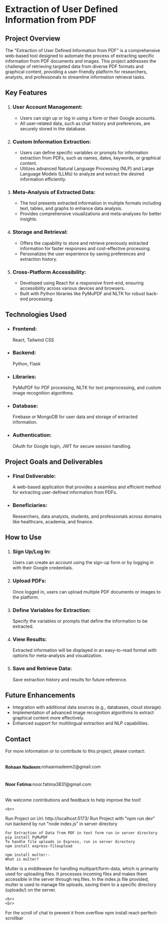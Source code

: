<!DOCTYPE html>
<html lang="en">



<body>
    <h1>Extraction of User Defined Information from PDF</h1>
    <h2>Project Overview</h2>
    <p>
        The "Extraction of User Defined Information from PDF" is a comprehensive web-based tool designed to automate the
        process of extracting specific information from PDF documents and images. This project addresses the challenge
        of retrieving targeted data from diverse PDF formats and graphical content, providing a user-friendly platform
        for
        researchers, analysts, and professionals to streamline information retrieval tasks.
    </p>
    <h2>Key Features</h2>
    <ol>
        <li>
            <h3>User Account Management:</h3>
        </li>
        <ul>
            <li>Users can sign up or log in using a form or their Google accounts.</li>
            <li>All user-related data, such as chat history and preferences, are securely stored in the database.</li>
        </ul>
        <li>
            <h3>Custom Information Extraction:</h3>
        </li>
        <ul>
            <li>Users can define specific variables or prompts for information extraction from PDFs, such as names,
                dates,
                keywords, or graphical content.</li>
            <li>Utilizes advanced Natural Language Processing (NLP) and Large Language Models (LLMs) to analyze and
                extract
                the desired information efficiently.</li>
        </ul>
        <li>
            <h3>Meta-Analysis of Extracted Data:</h3>
        </li>
        <ul>
            <li>The tool presents extracted information in multiple formats including text, tables, and graphs to
                enhance
                data analysis.</li>
            <li>Provides comprehensive visualizations and meta-analyses for better insights.</li>
        </ul>
        <li>
            <h3>Storage and Retrieval:</h3>
        </li>
        <ul>
            <li>Offers the capability to store and retrieve previously extracted information for faster responses and
                cost-effective
                processing.</li>
            <li>Personalizes the user experience by saving preferences and extraction history.</li>
        </ul>
        <li>
            <h3>Cross-Platform Accessibility:</h3>
        </li>
        <ul>
            <li>Developed using React for a responsive front-end, ensuring accessibility across various devices and
                browsers.</li>
            <li>Built with Python libraries like PyMuPDF and NLTK for robust back-end processing.</li>
        </ul>
    </ol>
    <h2>Technologies Used</h2>
    <ul>
        <li>
            <h3>Frontend:</h3> React, Tailwind CSS
        </li>
        <li>
            <h3>Backend:</h3> Python, Flask
        </li>
        <li>
            <h3>Libraries:</h3> PyMuPDF for PDF processing, NLTK for text preprocessing, and custom image
            recognition algorithms.
        </li>
        <li>
            <h3>Database:</h3> Firebase or MongoDB for user data and storage of extracted information.
        </li>
        <li>
            <h3>Authentication:</h3> OAuth for Google login, JWT for secure session handling.
        </li>
    </ul>
    <h2>Project Goals and Deliverables</h2>
    <ul>
        <li>
            <h3>Final Deliverable:</h3> A web-based application that provides a seamless and efficient method for
            extracting user-defined information from PDFs.
        </li>
        <li>
            <h3>Beneficiaries:</h3> Researchers, data analysts, students, and professionals across domains like
            healthcare, academia, and finance.
        </li>
    </ul>
    <h2>How to Use</h2>
    <ol>
        <li>
            <h3>Sign Up/Log In:</h3> Users can create an account using the sign-up form or by logging in with their
            Google
            credentials.
        </li>
        <li>
            <h3>Upload PDFs:</h3> Once logged in, users can upload multiple PDF documents or images to the platform.
        </li>
        <li>
            <h3>Define Variables for Extraction:</h3> Specify the variables or prompts that define the information
            to be extracted.
        </li>
        <li>
            <h3>View Results:</h3> Extracted information will be displayed in an easy-to-read format with options
            for meta-analysis and visualization.
        </li>
        <li>
            <h3>Save and Retrieve Data:</h3> Save extraction history and results for future reference.
        </li>
    </ol>
    <h2>Future Enhancements</h2>
    <ul>
        <li>Integration with additional data sources (e.g., databases, cloud storage).</li>
        <li>Implementation of advanced image recognition algorithms to extract graphical content more effectively.</li>
        <li>Enhanced support for multilingual extraction and NLP capabilities.</li>
    </ul>
    <h2>Contact</h2>
    <p>For more information or to contribute to this project, please contact:</p>
    <div style="display: flex; align-items: center;">
        <h4>Rohaan Nadeem:</h4> rohaannadeem2@gmail.com
    </div>
    <div style="display: flex; align-items: center;">
        <h4>Noor Fatima:</h4> noor.fatima3831@gmail.com
    </div>
    <p>We welcome contributions and feedback to help improve the tool!</p>


    <br>
Run Project on Url: http://localhost:5173/
Run Project with "npm run dev"
run backend by run "node index.js" in server directory

    For Extraction of Data from PDF in text form run in server directory
    pip install PyMuPDF 
    To handle file uploads in Express, run in server directory
    npm install express-fileupload

    npm install multer:-
    What is multer?
Multer is a middleware for handling multipart/form-data, which is primarily used for uploading files. It processes incoming files and makes them accessible in the server through req.files.
In the index.js file provided, multer is used to manage file uploads, saving them to a specific directory (uploads/) on the server.


    <br>
    <br>
</body>

</html>

For the scroll of chat to prevent it from overflow
    npm install react-perfect-scrollbar
